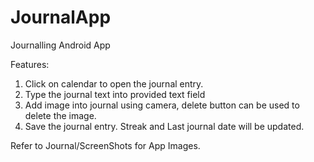 # JournalApp
Journalling Android App

Features:
1. Click on calendar to open the journal entry.
2. Type the journal text into provided text field
3. Add image into journal using camera, delete button can be used to delete the image.
4. Save the journal entry. Streak and Last journal date will be updated.

Refer to Journal/ScreenShots for App Images.

